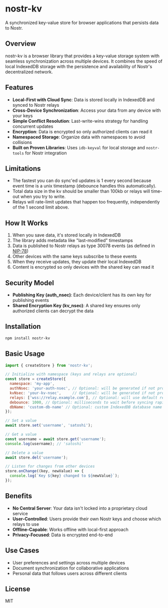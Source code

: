 # nostr-kv

A synchronized key-value store for browser applications that persists data to Nostr.

## Overview

nostr-kv is a browser library that provides a key-value storage system with seamless synchronization across multiple devices. It combines the speed of local IndexedDB storage with the persistence and availability of Nostr's decentralized network.

## Features

- **Local-First with Cloud Sync**: Data is stored locally in IndexedDB and synced to Nostr relays
- **Cross-Device Synchronization**: Access your data from any device with your keys
- **Simple Conflict Resolution**: Last-write-wins strategy for handling concurrent updates
- **Encryption**: Data is encrypted so only authorized clients can read it
- **Namespaced Storage**: Organize data with namespaces to avoid collisions
- **Built on Proven Libraries**: Uses `idb-keyval` for local storage and `nostr-tools` for Nostr integration

## Limitations

- The fastest you can do sync'ed updates is 1 every second because event time is a unix timestamp (debounce handles this automatically).
- Total data size in the kv should be smaller than 100kb or relays will time-out when you try to write.
- Relays will rate-limit updates that happen too frequently, independently of the 1 second limit above.

## How It Works

1. When you save data, it's stored locally in IndexedDB
2. The library adds metadata like "last-modified" timestamps
3. Data is published to Nostr relays as type 30078 events (as defined in [NIP-78](https://github.com/nostr-protocol/nips/blob/master/78.md))
4. Other devices with the same keys subscribe to these events
5. When they receive updates, they update their local IndexedDB
6. Content is encrypted so only devices with the shared key can read it

## Security Model

- **Publishing Key (auth_nsec)**: Each device/client has its own key for publishing events
- **Shared Encryption Key (kv_nsec)**: A shared key ensures only authorized clients can decrypt the data

## Installation

```bash
npm install nostr-kv
```

## Basic Usage

```javascript
import { createStore } from 'nostr-kv';

// Initialize with namespace (keys and relays are optional)
const store = createStore({
  namespace: 'my-app',
  authNsec: 'your-auth-nsec', // Optional: will be generated if not provided
  kvNsec: 'your-kv-nsec',     // Optional: will be generated if not provided
  relays: ['wss://relay.example.com'], // Optional: will use default relays if not provided
  debounce: 1000, // Optional: milliseconds to wait before syncing rapid changes (default: 500)
  dbName: 'custom-db-name' // Optional: custom IndexedDB database name
});

// Set a value
await store.set('username', 'satoshi');

// Get a value
const username = await store.get('username');
console.log(username); // 'satoshi'

// Delete a value
await store.del('username');

// Listen for changes from other devices
store.onChange((key, newValue) => {
  console.log(`Key ${key} changed to ${newValue}`);
});
```

## Benefits

- **No Central Server**: Your data isn't locked into a proprietary cloud service
- **User-Controlled**: Users provide their own Nostr keys and choose which relays to use
- **Offline-Capable**: Works offline with local-first approach
- **Privacy-Focused**: Data is encrypted end-to-end

## Use Cases

- User preferences and settings across multiple devices
- Document synchronization for collaborative applications
- Personal data that follows users across different clients

## License

MIT

